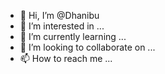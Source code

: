 - 👋 Hi, I’m @Dhanibu
- 👀 I’m interested in ...
- 🌱 I’m currently learning ...
- 💞️ I’m looking to collaborate on ...
- 📫 How to reach me ...

<!---
Dhanibu/Dhanibu is a ✨ special ✨ repository because its `README.md` (this file) appears on your GitHub profile.
You can click the Preview link to take a look at your changes.
--->
